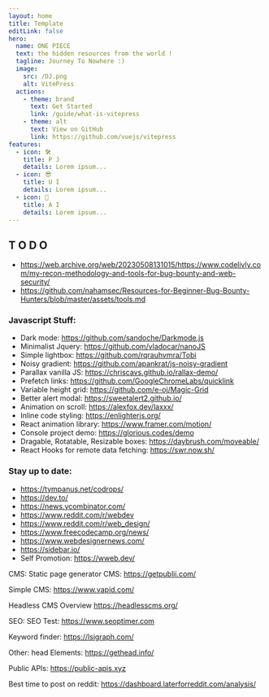 ```yaml
---
layout: home
title: Template
editLink: false
hero:
  name: ONE PIECE
  text: the hidden resources from the world !
  tagline: Journey To Nowhere :)
  image:
    src: /DJ.png
    alt: VitePress
  actions:
    - theme: brand
      text: Get Started
      link: /guide/what-is-vitepress
    - theme: alt
      text: View on GitHub
      link: https://github.com/vuejs/vitepress
features:
  - icon: 🛠️
    title: P J 
    details: Lorem ipsum...
  - icon: 😎
    title: U I
    details: Lorem ipsum...
  - icon: 👻
    title: A I
    details: Lorem ipsum...
---
```



## T O D O
- https://web.archive.org/web/20230508131015/https://www.codelivly.com/my-recon-methodology-and-tools-for-bug-bounty-and-web-security/
- https://github.com/nahamsec/Resources-for-Beginner-Bug-Bounty-Hunters/blob/master/assets/tools.md

### Javascript Stuff:
- Dark mode: https://github.com/sandoche/Darkmode.js
- Minimalist Jquery: https://github.com/vladocar/nanoJS
- Simple lightbox: https://github.com/rqrauhvmra/Tobi
- Noisy gradient: https://github.com/apankrat/js-noisy-gradient
- Parallax vanilla JS: https://chriscavs.github.io/rallax-demo/
- Prefetch links: https://github.com/GoogleChromeLabs/quicklink
- Variable height grid: https://github.com/e-oj/Magic-Grid
- Better alert modal: https://sweetalert2.github.io/
- Animation on scroll: https://alexfox.dev/laxxx/
- Inline code styling: https://enlighterjs.org/
- React animation library: https://www.framer.com/motion/
- Console project demo: https://glorious.codes/demo
- Dragable, Rotatable, Resizable boxes: https://daybrush.com/moveable/
- React Hooks for remote data fetching: https://swr.now.sh/


### Stay up to date:
- https://tympanus.net/codrops/
- https://dev.to/
- https://news.ycombinator.com/
- https://www.reddit.com/r/webdev
- https://www.reddit.com/r/web_design/
- https://www.freecodecamp.org/news/
- https://www.webdesignernews.com/
- https://sidebar.io/
- Self Promotion: https://wweb.dev/



CMS:
Static page generator CMS: https://getpublii.com/

Simple CMS: https://www.vapid.com/

Headless CMS Overview https://headlesscms.org/

SEO:
SEO Test: https://www.seoptimer.com

Keyword finder: https://lsigraph.com/

Other:
head Elements: https://gethead.info/

Public APIs: https://public-apis.xyz

Best time to post on reddit: https://dashboard.laterforreddit.com/analysis/